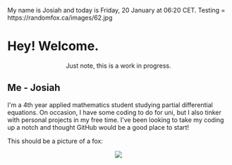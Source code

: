 My name is Josiah and today is Friday, 20 January at 06:20 CET. Testing = https:&#x2F;&#x2F;randomfox.ca&#x2F;images&#x2F;62.jpg

# Hey! Welcome.
<p align='center'> Just note, this is a work  in progress. </p>

## Me - Josiah
I'm a 4th year applied mathematics student studying partial differential equations. On occasion, I have some coding to do for uni, but I also tinker with personal projects in my free time. I've been looking to take my coding up a notch and thought GitHub would be a good place to start!


This should be a picture of a fox:
<p align="center">
    <img src="https:&#x2F;&#x2F;randomfox.ca&#x2F;images&#x2F;62.jpg"/>
</p>